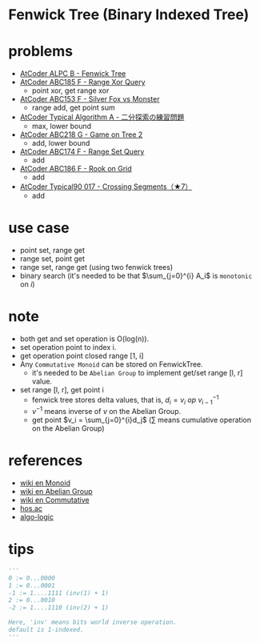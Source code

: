 # Fenwick Tree (Binary Indexed Tree)


# problems
- [AtCoder ALPC B - Fenwick Tree](https://atcoder.jp/contests/practice2/tasks/practice2_b)
- [AtCoder ABC185 F - Range Xor Query](https://atcoder.jp/contests/abc185/tasks/abc185_f)
  - point xor, get range xor 
- [AtCoder ABC153 F - Silver Fox vs Monster](https://atcoder.jp/contests/abc153/tasks/abc153_f)
  - range add, get point sum
- [AtCoder Typical Algorithm A - 二分探索の練習問題](https://atcoder.jp/contests/typical-algorithm/tasks/typical_algorithm_a)
  - max, lower bound
- [AtCoder ABC218 G - Game on Tree 2](https://atcoder.jp/contests/abc218/tasks/abc218_g)
  - add, lower bound
- [AtCoder ABC174 F - Range Set Query](https://atcoder.jp/contests/abc174/tasks/abc174_f)
  - add
- [AtCoder ABC186 F - Rook on Grid](https://atcoder.jp/contests/abc186/tasks/abc186_f)
  - add
- [AtCoder Typical90 017 - Crossing Segments（★7）](https://atcoder.jp/contests/typical90/tasks/typical90_q)
  - add

  

# use case 
- point set, range get
- range set, point get
- range set, range get (using two fenwick trees)
- binary search (it's needed to be that $\sum_{j=0}^{i} A_i$ is `monotonic` on $i$)



# note
- both get and set operation is O(log(n)).
- set operation point to index i.
- get operation point closed range [1, i]
- Any `Commutative Monoid` can be stored on FenwickTree.
  - it's needed to be `Abelian Group` to implement get/set range [l, r] value.
- set range [l, r], get point i
  - fenwick tree stores delta values, that is, $d_i = v_i\ op\ v_{i - 1}^{-1}$
  - $v^{-1}$ means inverse of $v$ on the Abelian Group.
  - get point $v_i = \sum_{j=0}^{i}d_j$ ($\sum$ means cumulative operation on the Abelian Group)




# references 
- [wiki en Monoid](https://en.wikipedia.org/wiki/Monoid)
- [wiki en Abelian Group](https://en.wikipedia.org/wiki/Abelian_group)
- [wiki en Commutative](https://en.wikipedia.org/wiki/Commutative_property)
- [hos.ac](http://hos.ac/slides/20140319_bit.pdf)
- [algo-logic](https://algo-logic.info/binary-indexed-tree/)



# tips 
```py
'''
0 := 0...0000
1 := 0...0001
-1 := 1....1111 (inv(1) + 1)
2 := 0...0010
-2 := 1....1110 (inv(2) + 1)

Here, 'inv' means bits world inverse operation.
default is 1-indexed.
'''
```